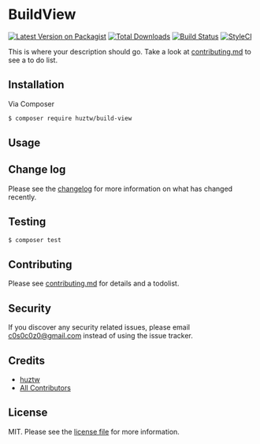 # BuildView

[![Latest Version on Packagist][ico-version]][link-packagist]
[![Total Downloads][ico-downloads]][link-downloads]
[![Build Status][ico-travis]][link-travis]
[![StyleCI][ico-styleci]][link-styleci]

This is where your description should go. Take a look at [contributing.md](contributing.md) to see a to do list.

## Installation

Via Composer

``` bash
$ composer require huztw/build-view
```

## Usage

## Change log

Please see the [changelog](changelog.md) for more information on what has changed recently.

## Testing

``` bash
$ composer test
```

## Contributing

Please see [contributing.md](contributing.md) for details and a todolist.

## Security

If you discover any security related issues, please email c0s0c0z0@gmail.com instead of using the issue tracker.

## Credits

- [huztw][link-author]
- [All Contributors][link-contributors]

## License

MIT. Please see the [license file](license.md) for more information.

[ico-version]: https://img.shields.io/packagist/v/huztw/build-view.svg?style=flat-square
[ico-downloads]: https://img.shields.io/packagist/dt/huztw/build-view.svg?style=flat-square
[ico-travis]: https://img.shields.io/travis/huztw/build-view/master.svg?style=flat-square
[ico-styleci]: https://styleci.io/repos/12345678/shield

[link-packagist]: https://packagist.org/packages/huztw/build-view
[link-downloads]: https://packagist.org/packages/huztw/build-view
[link-travis]: https://travis-ci.org/huztw/build-view
[link-styleci]: https://styleci.io/repos/12345678
[link-author]: https://github.com/huztw
[link-contributors]: ../../contributors
